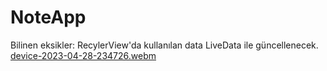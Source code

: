 # NoteApp
Bilinen eksikler:
RecylerView'da kullanılan data LiveData ile güncellenecek.
[device-2023-04-28-234726.webm](https://user-images.githubusercontent.com/70700257/235251799-f741ea51-b44d-4082-a479-adb85fc58e9e.webm)
